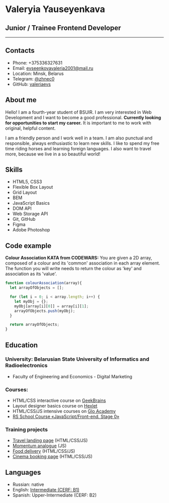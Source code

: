 # Valeryia Yauseyenkava

## Junior / Trainee Frontend Developer

---

## Contacts

- Phone: +375336327631
- Email: [evseenkovavaleria2001@mail.ru](mailto:evseenkovavaleria2001@mail.ru)
- Location: Minsk, Belarus
- Telegram: [@zhnec0](https://t.me/zhnec0)
- GitHub: [valeriaevs](https://github.com/valeriaevs)

## About me

Hello! I am a fourth-year student of BSUIR. I am very interested in Web Development and I want to become a good
professional. **Currently looking for opportunities to start my career.** It is important to me to work with original,
helpful content.

I am a friendly person and I work well in a team. I am also punctual and responsible, always enthusiastic to learn new
skills. I like to spend my free time riding horses and learning foreign languages. I also want to travel more, because we live in a so beautiful world!

## Skills

- HTML5, CSS3
- Flexible Box Layout
- Grid Layout
- BEM
- JavaScript Basics
- DOM API
- Web Storage API
- Git, GitHub
- Figma
- Adobe Photoshop

## Code example

**Colour Association KATA from CODEWARS:** You are given a 2D array, composed of a colour and its 'common' association in each array element. The function you will write needs to return the colour as 'key' and association as its 'value'.

```JavaScript
function colourAssociation(array){
  let arrayOfObjects = [];

  for (let i = 0; i < array.length; i++) {
    let myObj = {};
    myObj[array[i][0]] = array[i][1];
    arrayOfObjects.push(myObj);
  }

  return arrayOfObjects;
}
```

## Education

### University: Belarusian State University of Informatics and Radioelectronics

- Faculty of Engineering and Economics - Digital Marketing

### Courses:

- HTML/CSS interactive course on [GeekBrains](https://gb.ru/)
- Layout designer basics course on [Hexlet](https://ru.hexlet.io/courses)
- HTML/CSS/JS intensive courses on [Glo Academy](https://glo.academy/)
- [RS School Course «JavaScript/Front-end. Stage 0»](https://rs.school/js-stage0/)

### Training projects

- [Travel landing page](https://rolling-scopes-school.github.io/valeria-7-JSFEPRESCHOOL2022Q2/travel/) (HTML/CSS/JS)
- [Momentum analogue](https://valeria-7-momentum.netlify.app/) (JS)
- [Food delivery](https://github.com/valeriaevs/index_food) (HTML/CSS/JS)
- [Cinema booking page](https://github.com/valeriaevs/cinema) (HTML/CSS/JS)

## Languages

- Russian: native
- English: [Intermediate (CERF: B1)](https://cert.str.by/streamline-certificate/20D885B9A4B49EC5F1F646D434DA891E)
- Spanish: Upper-Intermediate (CERF: B2)

